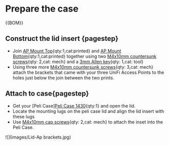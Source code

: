 # Prepare the case

{{BOM}}

[M4x10mm countersunk screws]: parts/Hardware.yaml#CskScrew_M4x10mm_SS
[M4x10mm cap screws]: parts/Hardware.yaml#CapScrew_M4x10mm_SS

## Construct the lid insert {pagestep}

* Join [AP Mount Top](fromstep){qty:1,cat:printed} and [AP Mount Bottom](fromstep){qty:1,cat:printed} together using two [M4x10mm countersunk screws]{qty: 2,cat: mech} and a [3mm Allen key](parts/metric_allen_keys.md){qty: 1,cat: tool}
* Using three more [M4x10mm countersunk screws]{qty: 3,cat: mech} attach the brackets that came with your three UniFi Access Points to the holes just below the join between the two prints.

## Attach to case{pagestep}

* Get your [Peli Case][Peli Case 1430](PeliCalse1430.md){qty:1} and open the lid.
* Locate the mounting lugs on the peli case lid and align the lid insert with these lugs
* Use [M4x10mm cap screws]{qty: 2,cat: mech} to attach the inset into the Peli Case.

![](images/Lid-Ap brackets.jpg)
